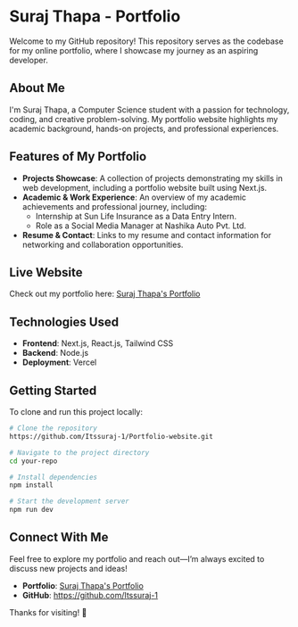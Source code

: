 # Suraj Thapa - Portfolio                                     
                            
Welcome to my GitHub repository! This repository serves as the codebase for my online portfolio, where I showcase my journey as an aspiring developer.      
                                        
## About Me                                           
I'm Suraj Thapa, a Computer Science student with a passion for technology, coding, and creative problem-solving. My portfolio website highlights my academic background, hands-on projects, and professional experiences.       
                    
## Features of My Portfolio                       
- **Projects Showcase**: A collection of projects demonstrating my skills in web development, including a portfolio website built using Next.js.           
- **Academic & Work Experience**: An overview of my academic achievements and professional journey, including:
  - Internship at Sun Life Insurance as a Data Entry Intern. 
  - Role as a Social Media Manager at Nashika Auto Pvt. Ltd.
- **Resume & Contact**: Links to my resume and contact information for networking and collaboration opportunities.

## Live Website
Check out my portfolio here: [Suraj Thapa's Portfolio](https://v0-suraj-portfolio-website.vercel.app/) 
## Technologies Used
- **Frontend**: Next.js, React.js, Tailwind CSS
- **Backend**: Node.js 
- **Deployment**: Vercel

## Getting Started  
To clone and run this project locally:  
```sh
# Clone the repository
https://github.com/Itssuraj-1/Portfolio-website.git

# Navigate to the project directory
cd your-repo

# Install dependencies
npm install

# Start the development server
npm run dev
```

## Connect With Me
Feel free to explore my portfolio and reach out—I’m always excited to discuss new projects and ideas!

- **Portfolio**: [Suraj Thapa's Portfolio](https://v0-suraj-portfolio-website.vercel.app/)
- **GitHub**: https://github.com/Itssuraj-1


Thanks for visiting! 🚀

